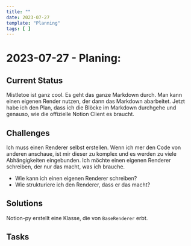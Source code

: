 ```yaml
---
title: ""
date: 2023-07-27
template: "Planning"
tags: [ ]
---
```


# 2023-07-27 - Planing:

## Current Status

Mistletoe ist ganz cool. Es geht das ganze Markdown durch. Man kann einen eigenen Render nutzen, der dann das Markdown
abarbeitet. Jetzt habe ich den Plan, dass ich die Blöcke im Markdown durchgehe und genauso, wie die offizielle Notion
Client es braucht.

## Challenges

Ich muss einen Renderer selbst erstellen. Wenn ich mer den Code von anderen anschaue, ist mir dieser zu komplex und es
werden zu viele Abhängigkeiten eingebunden. Ich möchte einen eigenen Renderer schreiben, der nur das macht, was ich
brauche.

* Wie kann ich einen eigenen Renderer schreiben?
* Wie strukturiere ich den Renderer, dass er das macht?

## Solutions

Notion-py erstellt eine Klasse, die von `BaseRenderer` erbt.

## Tasks


